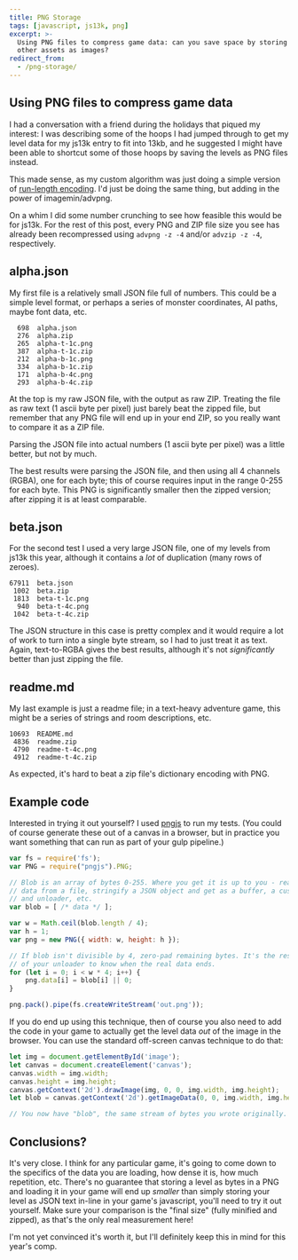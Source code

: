 ```yaml
---
title: PNG Storage
tags: [javascript, js13k, png]
excerpt: >-
  Using PNG files to compress game data: can you save space by storing levels and
  other assets as images?
redirect_from:
  - /png-storage/
---
```


## Using PNG files to compress game data

I had a conversation with a friend during the holidays that piqued my interest: I
was describing some of the hoops I had jumped through to get my level data for my
js13k entry to fit into 13kb, and he suggested I might have been able to shortcut
some of those hoops by saving the levels as PNG files instead.

This made sense, as my custom algorithm was just doing a simple version of
[run-length encoding](https://en.wikipedia.org/wiki/Run-length_encoding). I'd just
be doing the same thing, but adding in the power of imagemin/advpng.

On a whim I did some number crunching to see how feasible this would be for js13k. For
the rest of this post, every PNG and ZIP file size you see has already been recompressed
using `advpng -z -4` and/or `advzip -z -4`, respectively.

## alpha.json

My first file is a relatively small JSON file full of numbers. This could be a simple
level format, or perhaps a series of monster coordinates, AI paths, maybe font data,
etc.

```
  698  alpha.json
  276  alpha.zip
  265  alpha-t-1c.png
  387  alpha-t-1c.zip
  212  alpha-b-1c.png
  334  alpha-b-1c.zip
  171  alpha-b-4c.png
  293  alpha-b-4c.zip
```

At the top is my raw JSON file, with the output as raw ZIP. Treating the file as raw
text (1 ascii byte per pixel) just barely beat the zipped file, but remember that any
PNG file will end up in your end ZIP, so you really want to compare it as a ZIP file.

Parsing the JSON file into actual numbers (1 ascii byte per pixel) was a little better,
but not by much.

The best results were parsing the JSON file, and then using all 4 channels (RGBA), one
for each byte; this of course requires input in the range 0-255 for each byte. This PNG
is significantly smaller then the zipped version; after zipping it is at least comparable.

## beta.json

For the second test I used a very large JSON file, one of my levels from js13k this year,
although it contains a _lot_ of duplication (many rows of zeroes).

```
67911  beta.json
 1002  beta.zip
 1813  beta-t-1c.png
  940  beta-t-4c.png
 1042  beta-t-4c.zip
```

The JSON structure in this case is pretty complex and it would require a lot of work to
turn into a single byte stream, so I had to just treat it as text. Again, text-to-RGBA
gives the best results, although it's not _significantly_ better than just zipping the file.

## readme.md

My last example is just a readme file; in a text-heavy adventure game, this might be a
series of strings and room descriptions, etc.

```
10693  README.md
 4836  readme.zip
 4790  readme-t-4c.png
 4912  readme-t-4c.zip
```

As expected, it's hard to beat a zip file's dictionary encoding with PNG.

## Example code

Interested in trying it out yourself? I used [pngjs](https://github.com/lukeapage/pngjs) to run
my tests. (You could of course generate these out of a canvas in a browser, but in practice you
want something that can run as part of your gulp pipeline.)

```javascript
var fs = require('fs');
var PNG = require("pngjs").PNG;

// Blob is an array of bytes 0-255. Where you get it is up to you - read binary
// data from a file, stringify a JSON object and get as a buffer, a custom loader
// and unloader, etc.
var blob = [ /* data */ ];

var w = Math.ceil(blob.length / 4);
var h = 1;
var png = new PNG({ width: w, height: h });

// If blob isn't divisible by 4, zero-pad remaining bytes. It's the responsibility
// of your unloader to know when the real data ends.
for (let i = 0; i < w * 4; i++) {
    png.data[i] = blob[i] || 0;
}

png.pack().pipe(fs.createWriteStream('out.png'));
```

If you do end up using this technique, then of course you also need to add the code
in your game to actually get the level data _out_ of the image in the browser. You
can use the standard off-screen canvas technique to do that:

```javascript
let img = document.getElementById('image');
let canvas = document.createElement('canvas');
canvas.width = img.width;
canvas.height = img.height;
canvas.getContext('2d').drawImage(img, 0, 0, img.width, img.height);
let blob = canvas.getContext('2d').getImageData(0, 0, img.width, img.height).data;

// You now have "blob", the same stream of bytes you wrote originally.
```

## Conclusions?

It's very close. I think for any particular game, it's going to come down to the specifics
of the data you are loading, how dense it is, how much repetition, etc. There's no guarantee
that storing a level as bytes in a PNG and loading it in your game will end up _smaller_ than
simply storing your level as JSON text in-line in your game's javascript, you'll need to
try it out yourself. Make sure your comparison is the "final size" (fully minified and zipped),
as that's the only real measurement here!

I'm not yet convinced it's worth it, but I'll definitely keep this in mind for this year's comp.
